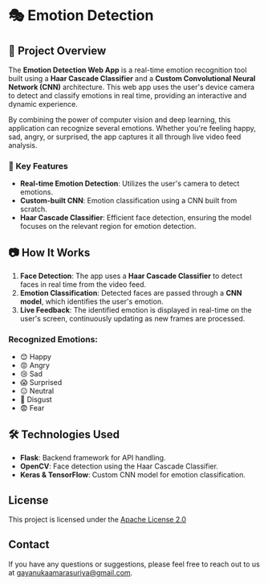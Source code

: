 # 🎭 Emotion Detection 

## 🚀 Project Overview

The **Emotion Detection Web App** is a real-time emotion recognition tool built using a **Haar Cascade Classifier** and a **Custom Convolutional Neural Network (CNN)** architecture. This web app uses the user's device camera to detect and classify emotions in real time, providing an interactive and dynamic experience.

By combining the power of computer vision and deep learning, this application can recognize several emotions. Whether you're feeling happy, sad, angry, or surprised, the app captures it all through live video feed analysis.

### 🎯 Key Features
- **Real-time Emotion Detection**: Utilizes the user's camera to detect emotions.
- **Custom-built CNN**: Emotion classification using a CNN built from scratch.
- **Haar Cascade Classifier**: Efficient face detection, ensuring the model focuses on the relevant region for emotion detection.

## 📷 How It Works

1. **Face Detection**: The app uses a **Haar Cascade Classifier** to detect faces in real time from the video feed.
2. **Emotion Classification**: Detected faces are passed through a **CNN model**, which identifies the user's emotion.
3. **Live Feedback**: The identified emotion is displayed in real-time on the user's screen, continuously updating as new frames are processed.

### Recognized Emotions:
- 😊 Happy
- 😡 Angry
- 😢 Sad
- 😱 Surprised
- 😐 Neutral
- 🤢 Disgust
- 😨 Fear

## 🛠️ Technologies Used

- **Flask**: Backend framework for API handling.
- **OpenCV**: Face detection using the Haar Cascade Classifier.
- **Keras & TensorFlow**: Custom CNN model for emotion classification.

## License

This project is licensed under the [Apache License 2.0](https://choosealicense.com/licenses/apache-2.0/)

## Contact

If you have any questions or suggestions, please feel free to reach out to us at [gayanukaamarasuriya@gmail.com](mailto:isurajithalwis@gmail.com).
